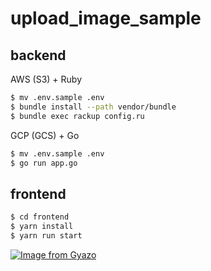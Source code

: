 # upload_image_sample

## backend

AWS (S3) + Ruby

```bash
$ mv .env.sample .env
$ bundle install --path vendor/bundle
$ bundle exec rackup config.ru
```
GCP (GCS) + Go

```bash
$ mv .env.sample .env
$ go run app.go
```

## frontend

```bash
$ cd frontend
$ yarn install
$ yarn run start
```
[![Image from Gyazo](https://i.gyazo.com/4327d3d76b021f931f5159a1a8bc4639.png)](https://gyazo.com/4327d3d76b021f931f5159a1a8bc4639)
